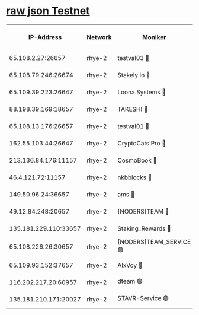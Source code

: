 
[raw json Testnet](https://rpc-check.quickt.stavr.tech/quickt/rpc-quickt-result.json)
=


<table><tr><th>IP-Address</th><th>Network</th><th>Moniker</th><th>Latest Block Height</th><th>Earliest Block Height</th><th>Catching Up</th><th>Tx Index</th><th>Voting Power</th><th>Scan Time</th></tr><tr><td>65.108.2.27:26657</td><td>rhye-2</td><td>testval03 🔴</td><td>1295802</td><td>1</td><td>False</td><td>on</td><td>11002050</td><td>2024-03-17T18:41:21.897731664UTC</td></tr><tr><td>65.108.79.246:26674</td><td>rhye-2</td><td>Stakely.io 🔴</td><td>1295802</td><td>1</td><td>False</td><td>on</td><td>10010</td><td>2024-03-17T18:41:22.225132618UTC</td></tr><tr><td>65.109.39.223:26647</td><td>rhye-2</td><td>Loona.Systems 🔴</td><td>1295803</td><td>1</td><td>False</td><td>off</td><td>86949</td><td>2024-03-17T18:41:27.203647490UTC</td></tr><tr><td>88.198.39.169:18657</td><td>rhye-2</td><td>TAKESHI 🔴</td><td>1295803</td><td>1</td><td>False</td><td>off</td><td>40542</td><td>2024-03-17T18:41:27.769847011UTC</td></tr><tr><td>65.108.13.176:26657</td><td>rhye-2</td><td>testval01 🔴</td><td>1295803</td><td>1</td><td>False</td><td>on</td><td>13082010</td><td>2024-03-17T18:41:28.468970816UTC</td></tr><tr><td>162.55.103.44:26647</td><td>rhye-2</td><td>CryptoCats.Pro 🔴</td><td>1295809</td><td>1</td><td>False</td><td>off</td><td>9999</td><td>2024-03-17T18:42:00.540191310UTC</td></tr><tr><td>213.136.84.176:11157</td><td>rhye-2</td><td>CosmoBook 🔴</td><td>1295808</td><td>65301</td><td>False</td><td>off</td><td>1520417</td><td>2024-03-17T18:41:54.226506918UTC</td></tr><tr><td>46.4.121.72:11157</td><td>rhye-2</td><td>nkbblocks 🔴</td><td>1295801</td><td>70101</td><td>False</td><td>off</td><td>81084</td><td>2024-03-17T18:41:15.110731581UTC</td></tr><tr><td>149.50.96.24:36657</td><td>rhye-2</td><td>ams 🔴</td><td>1295806</td><td>133501</td><td>False</td><td>on</td><td>10732</td><td>2024-03-17T18:41:43.711261618UTC</td></tr><tr><td>49.12.84.248:20657</td><td>rhye-2</td><td>[NODERS]TEAM 🔴</td><td>1295806</td><td>146001</td><td>False</td><td>on</td><td>59690</td><td>2024-03-17T18:41:41.330334423UTC</td></tr><tr><td>135.181.229.110:33657</td><td>rhye-2</td><td>Staking_Rewards 🔴</td><td>1295803</td><td>149101</td><td>False</td><td>on</td><td>9900</td><td>2024-03-17T18:41:27.547180551UTC</td></tr><tr><td>65.108.226.26:30657</td><td>rhye-2</td><td>[NODERS]TEAM_SERVICE 🟢</td><td>1295803</td><td>241501</td><td>False</td><td>on</td><td>0</td><td>2024-03-17T18:41:28.128583271UTC</td></tr><tr><td>65.109.93.152:37657</td><td>rhye-2</td><td>AlxVoy 🔴</td><td>1295802</td><td>315173</td><td>False</td><td>on</td><td>150351</td><td>2024-03-17T18:41:19.534630753UTC</td></tr><tr><td>116.202.217.20:60957</td><td>rhye-2</td><td>dteam 🟢</td><td>1295803</td><td>421794</td><td>False</td><td>on</td><td>0</td><td>2024-03-17T18:41:24.810317682UTC</td></tr><tr><td>135.181.210.171:20027</td><td>rhye-2</td><td>STAVR-Service 🟢</td><td>1295805</td><td>1293001</td><td>False</td><td>on</td><td>0</td><td>2024-03-17T18:41:38.987366789UTC</td></tr></table>